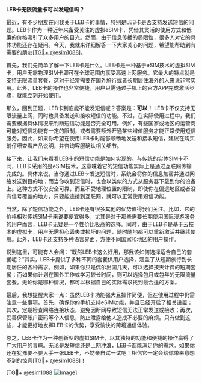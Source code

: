 **LEB卡无限流量卡可以发短信吗？**

最近，有不少朋友在问我关于LEB卡的事情，特别是LEB卡是否支持发送短信的问题。LEB卡作为一种近年来备受关注的虚拟eSIM卡，凭借其灵活的使用方式和低廉的价格吸引了众多用户的目光。然而，由于信息传播的局限性，很多人对它的具体功能还存在疑问。今天，我就来详细解答一下大家关心的问题，希望能帮助到有需要的朋友[[TG💪+ @esim1088](https://t.me/s/esim1088)]。

首先，我们先简单了解一下LEB卡是什么。LEB卡是一种基于eSIM技术的虚拟SIM卡，用户无需物理SIM卡即可在全球范围内享受高速上网服务。它最大的特点就是支持无限流量套餐，这对于经常需要在国外旅行或者长期居住海外的人来说非常实用。此外，LEB卡的操作也非常便捷，用户只需通过手机上的官方APP完成激活步骤，就能立刻开始使用。

那么，回到正题，LEB卡到底能不能发短信呢？答案是：**可以！** LEB卡不仅支持无限流量上网，同时也具备发送和接收短信的功能。不过，在实际使用过程中，我们需要根据具体情况来判断短信功能是否完全可用。例如，有些国家或地区的运营商可能对短信功能有一定的限制，或者需要额外开通某些增值服务才能正常使用短信服务。因此，如果你希望在使用LEB卡时能够顺畅地发送和接收短信，建议在购买前仔细查看产品说明，并咨询客服确认相关细节。

接下来，让我们来看看LEB卡的短信功能是如何实现的。与传统的实体SIM卡不同，LEB卡采用的是eSIM技术，这意味着它的短信功能实际上是通过互联网传输完成的。具体来说，当你通过LEB卡发送短信时，系统会将你的信息加密并通过网络发送到目的地；而当你收到短信时，也会以类似的方式从服务器下载到你的设备上。这种方式不仅安全可靠，而且不受地理位置的限制，即使你在偏远地区或者没有信号覆盖的地方，只要能连接到互联网，就可以正常使用短信功能。

当然，除了短信功能之外，LEB卡还有很多其他的优势值得我们关注。比如，它的价格相对传统SIM卡来说要便宜得多，尤其是对于那些需要长期使用国际漫游服务的用户而言，LEB卡无疑是一个性价比极高的选择。同时，由于LEB卡是基于云技术的虚拟卡，用户无需担心丢失或损坏的问题，随时随地都可以重新激活并继续使用。此外，LEB卡还支持多种语言界面，方便不同国家和地区的用户操作。

说到这里，可能有人会问：“既然LEB卡这么好用，那我该如何选择适合自己的套餐呢？”其实，LEB卡提供了多种不同的套餐供用户选择，涵盖了从短期旅行到长期居住的各种需求。例如，如果你只是偶尔出国几天，可以选择按天计费的短期套餐；而如果你计划在国外工作或学习较长时间，则可以选择包月或包年的无限流量套餐。无论你是哪种情况，都可以根据自己的实际需求找到最合适的方案。

最后，我想提醒大家一点：虽然LEB卡功能强大且操作简便，但在使用过程中仍需注意一些事项。首先，确保你的手机支持eSIM功能，并且已经开启了相关设置；其次，定期检查网络连接状态，避免因断网导致短信无法正常发送或接收；再次，妥善保管账户密码等个人信息，防止泄露给他人造成不必要的麻烦。只有做到这些，才能更好地发挥LEB卡的优势，享受愉快的跨境通信体验。

总之，LEB卡作为一种创新型的虚拟SIM卡，以其独特的功能和便捷的操作赢得了广大用户的青睐。无论是发短信还是上网冲浪，LEB卡都能满足你的需求。如果你还在犹豫要不要入手一张LEB卡，不妨亲自试一试吧！相信它一定会给你带来意想不到的惊喜[[TG💪+ @esim1088](https://t.me/s/esim1088)]！

[[TG💪+ @esim1088](https://t.me/s/esim1088) ![Image](https://i.postimg.cc/4NQfJmqS/Snipaste-2025-05-13-00-14-12.png)]